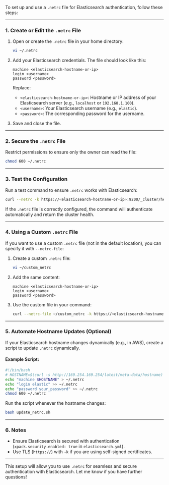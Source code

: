 To set up and use a `.netrc` file for Elasticsearch authentication, follow these steps:

---

### **1. Create or Edit the `.netrc` File**

1. Open or create the `.netrc` file in your home directory:
   ```bash
   vi ~/.netrc
   ```

2. Add your Elasticsearch credentials. The file should look like this:
   ```plaintext
   machine <elasticsearch-hostname-or-ip>
   login <username>
   password <password>
   ```

   Replace:
   - `<elasticsearch-hostname-or-ip>`: Hostname or IP address of your Elasticsearch server (e.g., `localhost` or `192.168.1.100`).
   - `<username>`: Your Elasticsearch username (e.g., `elastic`).
   - `<password>`: The corresponding password for the username.

3. Save and close the file.

---

### **2. Secure the `.netrc` File**

Restrict permissions to ensure only the owner can read the file:
```bash
chmod 600 ~/.netrc
```

---

### **3. Test the Configuration**

Run a test command to ensure `.netrc` works with Elasticsearch:
```bash
curl --netrc -k https://<elasticsearch-hostname-or-ip>:9200/_cluster/health?pretty
```

If the `.netrc` file is correctly configured, the command will authenticate automatically and return the cluster health.

---

### **4. Using a Custom `.netrc` File**

If you want to use a custom `.netrc` file (not in the default location), you can specify it with `--netrc-file`:

1. Create a custom `.netrc` file:
   ```bash
   vi ~/custom_netrc
   ```

2. Add the same content:
   ```plaintext
   machine <elasticsearch-hostname-or-ip>
   login <username>
   password <password>
   ```

3. Use the custom file in your command:
   ```bash
   curl --netrc-file ~/custom_netrc -k https://<elasticsearch-hostname-or-ip>:9200/_cluster/health?pretty
   ```

---

### **5. Automate Hostname Updates (Optional)**

If your Elasticsearch hostname changes dynamically (e.g., in AWS), create a script to update `.netrc` dynamically.

#### Example Script:
```bash
#!/bin/bash
# HOSTNAME=$(curl -s http://169.254.169.254/latest/meta-data/hostname)  # Get current hostname in AWS EC2
echo "machine $HOSTNAME" > ~/.netrc
echo "login elastic" >> ~/.netrc
echo "password your_password" >> ~/.netrc
chmod 600 ~/.netrc
```

Run the script whenever the hostname changes:
```bash
bash update_netrc.sh
```

---

### **6. Notes**
- Ensure Elasticsearch is secured with authentication (`xpack.security.enabled: true` in `elasticsearch.yml`).
- Use TLS (`https://`) with `-k` if you are using self-signed certificates.

---

This setup will allow you to use `.netrc` for seamless and secure authentication with Elasticsearch. Let me know if you have further questions!
